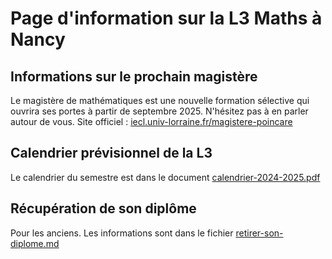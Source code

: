 Page d'information sur la L3 Maths à Nancy
==========================================

Informations sur le prochain magistère
-----------------------

Le magistère de mathématiques est une nouvelle formation sélective qui ouvrira ses portes à partir de septembre 2025. N'hésitez pas à en parler autour de vous. Site officiel : [iecl.univ-lorraine.fr/magistere-poincare](https://iecl.univ-lorraine.fr/magistere-poincare/)



Calendrier prévisionnel de la L3
-----------------------

Le calendrier du semestre est dans le document [calendrier-2024-2025.pdf](calendrier-2024-2025.pdf)



Récupération de son diplôme
---------------------------
Pour les anciens. Les informations sont dans le fichier [retirer-son-diplome.md](retirer-son-diplome.md)








